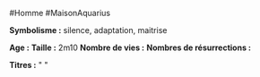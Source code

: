 #Homme #MaisonAquarius 

**Symbolisme :** silence, adaptation, maitrise

**Age :**
**Taille :** 2m10
**Nombre de vies :**
**Nombres de résurrections :**

**Titres :** 
"
"

